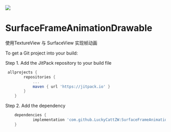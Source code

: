 [![](https://jitpack.io/v/LuckyCattZW/SurfaceFrameAnimationDrawable.svg)](https://jitpack.io/#LuckyCattZW/SurfaceFrameAnimationDrawable)

# SurfaceFrameAnimationDrawable
使用TextureView 与 SurfaceView 实现帧动画




To get a Git project into your build:

Step 1. Add the JitPack repository to your build file
```groovy
 allprojects {
		repositories {
			...
			maven { url 'https://jitpack.io' }
		}
	}
```
Step 2. Add the dependency
```groovy
	dependencies {
	        implementation 'com.github.LuckyCattZW:SurfaceFrameAnimationDrawable:v1.0'
	}
```



